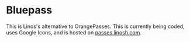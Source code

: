 # Bluepass
This is Linos's alternative to OrangePasses. This is currently being coded, uses Google Icons, and is hosted on [passes.linosh.com](passes.linosh.com).

